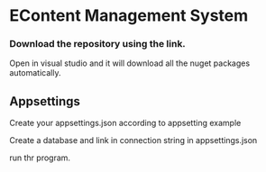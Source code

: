 # EContent Management System

### Download the repository using the link.

Open in visual studio and it will download all the nuget packages automatically.

## Appsettings
Create your appsettings.json according to appsetting example

Create a database and link in connection string in appsettings.json

run thr program.
